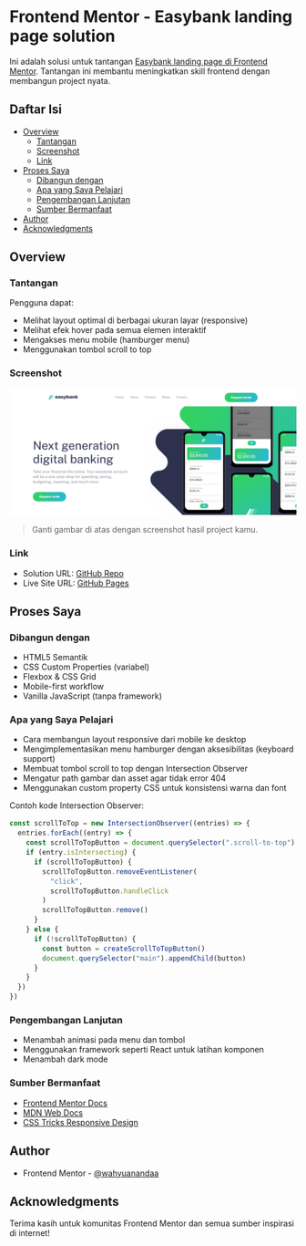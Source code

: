 # Frontend Mentor - Easybank landing page solution

Ini adalah solusi untuk tantangan [Easybank landing page di Frontend Mentor](https://www.frontendmentor.io/challenges/easybank-landing-page-WaUhkoDN). Tantangan ini membantu meningkatkan skill frontend dengan membangun project nyata.

## Daftar Isi

- [Overview](#overview)
  - [Tantangan](#tantangan)
  - [Screenshot](#screenshot)
  - [Link](#link)
- [Proses Saya](#proses-saya)
  - [Dibangun dengan](#dibangun-dengan)
  - [Apa yang Saya Pelajari](#apa-yang-saya-pelajari)
  - [Pengembangan Lanjutan](#pengembangan-lanjutan)
  - [Sumber Bermanfaat](#sumber-bermanfaat)
- [Author](#author)
- [Acknowledgments](#acknowledgments)

## Overview

### Tantangan

Pengguna dapat:

- Melihat layout optimal di berbagai ukuran layar (responsive)
- Melihat efek hover pada semua elemen interaktif
- Mengakses menu mobile (hamburger menu)
- Menggunakan tombol scroll to top

### Screenshot

![Screenshot](images/screenshot-easybank.png)

> Ganti gambar di atas dengan screenshot hasil project kamu.

### Link

- Solution URL: [GitHub Repo](https://github.com/wahyuanandaa/easybank-landing-page/)
- Live Site URL: [GitHub Pages](https://wahyuanandaa.github.io/easybank-landing-page/)

## Proses Saya

### Dibangun dengan

- HTML5 Semantik
- CSS Custom Properties (variabel)
- Flexbox & CSS Grid
- Mobile-first workflow
- Vanilla JavaScript (tanpa framework)

### Apa yang Saya Pelajari

- Cara membangun layout responsive dari mobile ke desktop
- Mengimplementasikan menu hamburger dengan aksesibilitas (keyboard support)
- Membuat tombol scroll to top dengan Intersection Observer
- Mengatur path gambar dan asset agar tidak error 404
- Menggunakan custom property CSS untuk konsistensi warna dan font

Contoh kode Intersection Observer:

```js
const scrollToTop = new IntersectionObserver((entries) => {
  entries.forEach((entry) => {
    const scrollToTopButton = document.querySelector(".scroll-to-top")
    if (entry.isIntersecting) {
      if (scrollToTopButton) {
        scrollToTopButton.removeEventListener(
          "click",
          scrollToTopButton.handleClick
        )
        scrollToTopButton.remove()
      }
    } else {
      if (!scrollToTopButton) {
        const button = createScrollToTopButton()
        document.querySelector("main").appendChild(button)
      }
    }
  })
})
```

### Pengembangan Lanjutan

- Menambah animasi pada menu dan tombol
- Menggunakan framework seperti React untuk latihan komponen
- Menambah dark mode

### Sumber Bermanfaat

- [Frontend Mentor Docs](https://www.frontendmentor.io/resources)
- [MDN Web Docs](https://developer.mozilla.org/)
- [CSS Tricks Responsive Design](https://css-tricks.com/snippets/css/media-queries-for-standard-devices/)

## Author

- Frontend Mentor - [@wahyuanandaa](https://www.frontendmentor.io/profile/wahyuanandaa)

## Acknowledgments

Terima kasih untuk komunitas Frontend Mentor dan semua sumber inspirasi di internet!
